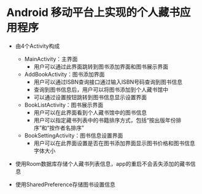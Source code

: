 # Android 移动平台上实现的个人藏书应用程序

- 由4个Activity构成
  - MainActivity：主界面
    - 用户可以通过此界面跳转到图书添加界面和图书展示界面
  - AddBookActivity：图书添加界面
    - 用户可以通过ISBN查询接口通过输入ISBN号码查询到图书信息
    - 查询到图书信息后，用户可以将图书添加到个人藏书馆中
    - 可以通过设置按钮跳转到图书信息显示设置界面
  - BookListActivity：图书展示界面
    - 用户可以在此界面看到个人藏书馆中的图书信息
    - 用户可以指定藏书列表中的书籍排序方式，包括“按出版年份排序”和“按作者名排序”
  - BookSettingActivity：图书信息设置界面
    - 用户可以在此界面设置是否在图书添加界面显示图书价格和图书信息字体大小

- 使用Room数据库存储个人藏书列表信息，app的重启不会丢失添加的藏书信息
- 使用SharedPreference存储图书设置信息